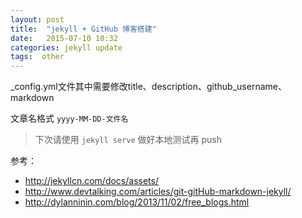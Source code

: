```yaml
---
layout: post
title:  "jekyll + GitHub 博客搭建"
date:   2015-07-10 10:32
categories: jekyll update
tags:  other
---
```



\_config.yml文件其中需要修改title、description、github_username、markdown

文章名格式
`yyyy-MM-DD-文件名`

> 下次请使用 `jekyll serve` 做好本地测试再 push

参考：

- <http://jekyllcn.com/docs/assets/>
- <http://www.devtalking.com/articles/git-gitHub-markdown-jekyll/>
- <http://dylanninin.com/blog/2013/11/02/free_blogs.html>